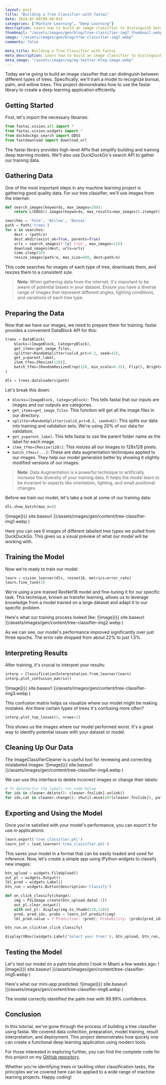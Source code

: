 ```yaml
---
layout: post
title: "Building a Tree Classifier with fastai"
date: 2024-07-04T09:49:03Z
categories: ["Machine Learning", "Deep Learning"]
description: Learn how to build an image classifier to distinguish between different types of trees using the fastai library.
thumbnail: "/assets/images/gen/blog/tree-classifier-img7_thumbnail.webp"
image: "/assets/images/gen/blog/tree-classifier-img7.webp"
comments: false

meta_title: Building a Tree Classifier with fastai
meta_description: Learn how to build an image classifier to distinguish between different types of trees using the fastai library.
meta_image: "/assets/images/og/og-twitter-blog-image.webp"
---
```


Today we're going to build an image classifier that can distinguish between different types of trees. Specifically, we'll train a model to recognize bonsai, palm, and willow trees. This project demonstrates how to use the fastai library to create a deep learning application efficiently.

## Getting Started

First, let's import the necessary libraries:

```python
from fastai.vision.all import *
from fastai.vision.widgets import *
from duckduckgo_search import DDGS
from fastdownload import download_url
```

The fastai library provides high-level APIs that simplify building and training deep learning models. We'll also use DuckDuckGo's search API to gather our training data.

## Gathering Data

One of the most important steps in any machine learning project is gathering good quality data. For our tree classifier, we'll use images from the internet:

```python
def search_images(keywords, max_images=200):
    return L(DDGS().images(keywords, max_results=max_images)).itemgot('image')

searches = 'Palm', 'Willow', 'Bonsai'
path = Path('trees')
for o in searches:
    dest = (path/o)
    dest.mkdir(exist_ok=True, parents=True)
    urls = search_images(f'{o} tree', max_images=125)
    download_images(dest, urls=urls)
    time.sleep(10)
    resize_images(path/o, max_size=400, dest=path/o)
```

This code searches for images of each type of tree, downloads them, and resizes them to a consistent size.

> **Note**: When gathering data from the internet, it's important to be aware of potential biases in your dataset. Ensure you have a diverse range of images that represent different angles, lighting conditions, and variations of each tree type.

## Preparing the Data

Now that we have our images, we need to prepare them for training. fastai provides a convenient DataBlock API for this:

```python
trees = DataBlock(
    blocks=(ImageBlock, CategoryBlock),
    get_items=get_image_files,
    splitter=RandomSplitter(valid_pct=0.2, seed=42),
    get_y=parent_label,
    item_tfms=[Resize(128)],
    batch_tfms=[RandomResizedCrop(128, min_scale=0.35), Flip(), Brightness(), Contrast(), Rotate(max_deg=10.0)]
)

dls = trees.dataloaders(path)
```

Let's break this down:

- `blocks=(ImageBlock, CategoryBlock)`: This tells fastai that our inputs are images and our outputs are categories.
- `get_items=get_image_files`: This function will get all the image files in our directory.
- `splitter=RandomSplitter(valid_pct=0.2, seed=42)`: This splits our data into training and validation sets. We're using 20% of our data for validation.
- `get_y=parent_label`: This tells fastai to use the parent folder name as the label for each image.
- `item_tfms=[Resize(128)]`: This resizes all our images to 128x128 pixels.
- `batch_tfms=[...]`: These are data augmentation techniques applied to our images. They help our model generalize better by showing it slightly modified versions of our images.

> **Note**: Data Augmentation is a powerful technique to artificially increase the diversity of your training data. It helps the model learn to be invariant to aspects like orientation, lighting, and small positional changes.


Before we train our model, let's take a look at some of our training data:

```python
dls.show_batch(max_n=6)
```

![image]({{ site.baseurl }}/assets/images/gen/content/tree-classifier-img1.webp
)

Here you can see 6 images of different labelled tree types we pulled from DuckDuckGo. This gives us a visual preview of what our model will be working with.


## Training the Model

Now we're ready to train our model:

```python
learn = vision_learner(dls, resnet18, metrics=error_rate)
learn.fine_tune(3)
```

We're using a pre-trained ResNet18 model and fine-tuning it for our specific task. This technique, known as transfer learning, allows us to leverage knowledge from a model trained on a large dataset and adapt it to our specific problem.

Here's what our training process looked like:
![image]({{ site.baseurl }}/assets/images/gen/content/tree-classifier-img2.webp
)

As we can see, our model's performance improved significantly over just three epochs. The error rate dropped from about 22% to just 1.5%.

## Interpreting Results

After training, it's crucial to interpret your results:

```python
interp = ClassificationInterpretation.from_learner(learn)
interp.plot_confusion_matrix()
```
![image]({{ site.baseurl }}/assets/images/gen/content/tree-classifier-img3.webp
)

This confusion matrix helps us visualize where our model might be making mistakes. Are there certain types of trees it's confusing more often?

```python
interp.plot_top_losses(5, nrows=1)
```
This shows us the images where our model performed worst. It's a great way to identify potential issues with your dataset or model.

## Cleaning Up Our Data

The ImageClassifierCleaner is a useful tool for reviewing and correcting mislabeled images:
![image]({{ site.baseurl }}/assets/images/gen/content/tree-classifier-img4.webp
)

We can use this interface to delete incorrect images or change their labels:

```python
# To delete/fix the labels run code below
for idx in cleaner.delete(): cleaner.fns[idx].unlink()
for idx,cat in cleaner.change(): shutil.move(str(cleaner.fns[idx]), path/cat)
```

## Exporting and Using the Model

Once you're satisfied with your model's performance, you can export it for use in applications:

```python
learn.export('tree_classifier.pkl')
learn_inf = load_learner('tree_classifier.pkl')
```

This saves your model in a format that can be easily loaded and used for inference. Now, let's create a simple app using IPython widgets to classify new images:

```python
btn_upload = widgets.FileUpload()
out_pl = widgets.Output()
lbl_pred = widgets.Label()
btn_run = widgets.Button(description='Classify')

def on_click_classify(change):
    img = PILImage.create(btn_upload.data[-1])
    out_pl.clear_output()
    with out_pl: display(img.to_thumb(128,128))
    pred, pred_idx, probs = learn_inf.predict(img)
    lbl_pred.value = f'Prediction: {pred}; Probability: {probs[pred_idx]:.04f}'

btn_run.on_click(on_click_classify)

display(VBox([widgets.Label('Select your tree!'), btn_upload, btn_run, out_pl, lbl_pred]))")
```

## Testing the Model

Let's test our model on a palm tree photo I took in Miami a few weeks ago:
![image]({{ site.baseurl }}/assets/images/gen/content/tree-classifier-img5.webp
)

Here's what our mini-app predicted:
![image]({{ site.baseurl }}/assets/images/gen/content/tree-classifier-img6.webp
)

The model correctly identified the palm tree with 99.99% confidence.

## Conclusion

In this tutorial, we've gone through the process of building a tree classifier using fastai. We covered data collection, preparation, model training, result interpretation, and deployment. This project demonstrates how quickly one can create a functional deep learning application using modern tools.

For those interested in exploring further, you can find the complete code for this project on my [GitHub repository](https://github.com/zaidh98).

Whether you're identifying trees or tackling other classification tasks, the principles we've covered here can be applied to a wide range of machine learning projects. Happy coding!
